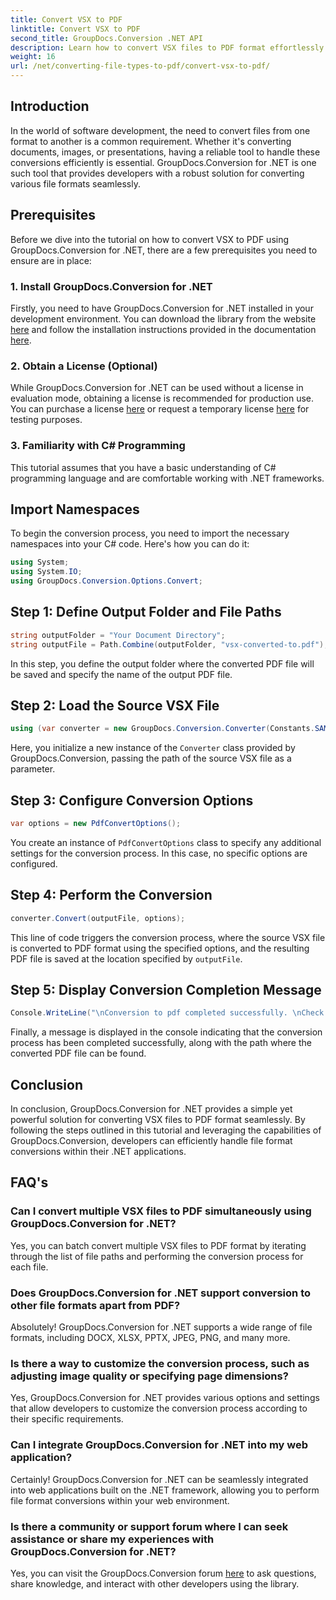 ```yaml
---
title: Convert VSX to PDF
linktitle: Convert VSX to PDF
second_title: GroupDocs.Conversion .NET API
description: Learn how to convert VSX files to PDF format effortlessly using GroupDocs.Conversion for .NET. Follow our step-by-step tutorial.
weight: 16
url: /net/converting-file-types-to-pdf/convert-vsx-to-pdf/
---
```

## Introduction
In the world of software development, the need to convert files from one format to another is a common requirement. Whether it's converting documents, images, or presentations, having a reliable tool to handle these conversions efficiently is essential. GroupDocs.Conversion for .NET is one such tool that provides developers with a robust solution for converting various file formats seamlessly.
## Prerequisites
Before we dive into the tutorial on how to convert VSX to PDF using GroupDocs.Conversion for .NET, there are a few prerequisites you need to ensure are in place:
### 1. Install GroupDocs.Conversion for .NET
Firstly, you need to have GroupDocs.Conversion for .NET installed in your development environment. You can download the library from the website [here](https://releases.groupdocs.com/conversion/net/) and follow the installation instructions provided in the documentation [here](https://tutorials.groupdocs.com/conversion/net/).
### 2. Obtain a License (Optional)
While GroupDocs.Conversion for .NET can be used without a license in evaluation mode, obtaining a license is recommended for production use. You can purchase a license [here](https://purchase.groupdocs.com/buy) or request a temporary license [here](https://purchase.groupdocs.com/temporary-license/) for testing purposes.
### 3. Familiarity with C# Programming
This tutorial assumes that you have a basic understanding of C# programming language and are comfortable working with .NET frameworks.

## Import Namespaces
To begin the conversion process, you need to import the necessary namespaces into your C# code. Here's how you can do it:

```csharp
using System;
using System.IO;
using GroupDocs.Conversion.Options.Convert;
```
## Step 1: Define Output Folder and File Paths
```csharp
string outputFolder = "Your Document Directory";
string outputFile = Path.Combine(outputFolder, "vsx-converted-to.pdf");
```
In this step, you define the output folder where the converted PDF file will be saved and specify the name of the output PDF file.
## Step 2: Load the Source VSX File
```csharp
using (var converter = new GroupDocs.Conversion.Converter(Constants.SAMPLE_VSX))
```
Here, you initialize a new instance of the `Converter` class provided by GroupDocs.Conversion, passing the path of the source VSX file as a parameter.
## Step 3: Configure Conversion Options
```csharp
var options = new PdfConvertOptions();
```
You create an instance of `PdfConvertOptions` class to specify any additional settings for the conversion process. In this case, no specific options are configured.
## Step 4: Perform the Conversion
```csharp
converter.Convert(outputFile, options);
```
This line of code triggers the conversion process, where the source VSX file is converted to PDF format using the specified options, and the resulting PDF file is saved at the location specified by `outputFile`.
## Step 5: Display Conversion Completion Message
```csharp
Console.WriteLine("\nConversion to pdf completed successfully. \nCheck output in {0}", outputFolder);
```
Finally, a message is displayed in the console indicating that the conversion process has been completed successfully, along with the path where the converted PDF file can be found.

## Conclusion
In conclusion, GroupDocs.Conversion for .NET provides a simple yet powerful solution for converting VSX files to PDF format seamlessly. By following the steps outlined in this tutorial and leveraging the capabilities of GroupDocs.Conversion, developers can efficiently handle file format conversions within their .NET applications.
## FAQ's
### Can I convert multiple VSX files to PDF simultaneously using GroupDocs.Conversion for .NET?
Yes, you can batch convert multiple VSX files to PDF format by iterating through the list of file paths and performing the conversion process for each file.
### Does GroupDocs.Conversion for .NET support conversion to other file formats apart from PDF?
Absolutely! GroupDocs.Conversion for .NET supports a wide range of file formats, including DOCX, XLSX, PPTX, JPEG, PNG, and many more.
### Is there a way to customize the conversion process, such as adjusting image quality or specifying page dimensions?
Yes, GroupDocs.Conversion for .NET provides various options and settings that allow developers to customize the conversion process according to their specific requirements.
### Can I integrate GroupDocs.Conversion for .NET into my web application?
Certainly! GroupDocs.Conversion for .NET can be seamlessly integrated into web applications built on the .NET framework, allowing you to perform file format conversions within your web environment.
### Is there a community or support forum where I can seek assistance or share my experiences with GroupDocs.Conversion for .NET?
Yes, you can visit the GroupDocs.Conversion forum [here](https://forum.groupdocs.com/c/conversion/11) to ask questions, share knowledge, and interact with other developers using the library.
